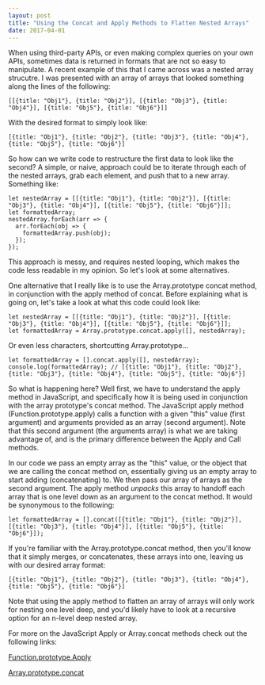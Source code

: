 ```yaml
---
layout: post
title: "Using the Concat and Apply Methods to Flatten Nested Arrays"
date: 2017-04-01
---
```


When using third-party APIs, or even making complex queries on your own APIs, sometimes data is returned in formats that are not so easy to manipulate. A recent example of this that I came across was a nested array strucutre. I was presented with an array of arrays that looked something along the lines of the following:

```
[[{title: "Obj1"}, {title: "Obj2"}], [{title: "Obj3"}, {title: "Obj4"}], [{title: "Obj5"}, {title: "Obj6"}]]
```

With the desired format to simply look like:

```
[{title: "Obj1"}, {title: "Obj2"}, {title: "Obj3"}, {title: "Obj4"}, {title: "Obj5"}, {title: "Obj6"}]
```

So how can we write code to restructure the first data to look like the second? A simple, or naive, approach could be to iterate through each of the nested arrays, grab each element, and push that to a new array. Something like:

```
let nestedArray = [[{title: "Obj1"}, {title: "Obj2"}], [{title: "Obj3"}, {title: "Obj4"}], [{title: "Obj5"}, {title: "Obj6"}]];
let formattedArray;
nestedArray.forEach(arr => {
  arr.forEach(obj => {
    formattedArray.push(obj);
  });
});
```

This approach is messy, and requires nested looping, which makes the code less readable in my opinion. So let's look at some alternatives.

One alternative that I really like is to use the Array.prototype concat method, in conjunction with the apply method of concat. Before explaining what is going on, let's take a look at what this code could look like:

```
let nestedArray = [[{title: "Obj1"}, {title: "Obj2"}], [{title: "Obj3"}, {title: "Obj4"}], [{title: "Obj5"}, {title: "Obj6"}]];
let formattedArray = Array.prototype.concat.apply([], nestedArray);
```

Or even less characters, shortcutting Array.prototype...
```
let formattedArray = [].concat.apply([], nestedArray);
console.log(formattedArray); // [{title: "Obj1"}, {title: "Obj2"}, {title: "Obj3"}, {title: "Obj4"}, {title: "Obj5"}, {title: "Obj6"}]
```

So what is happening here? Well first, we have to understand the apply method in JavaScript, and specifically how it is being used in conjunction with the array prototype's concat method. The JavaScript apply method (Function.prototype.apply) calls a function with a given "this" value (first argument) and arguments provided as an array (second argument). Note that this second argument (the arguments array) is what we are taking advantage of, and is the primary difference between the Apply and Call methods.

In our code we pass an empty array as the "this" value, or the object that we are calling the concat method on, essentially giving us an empty array to start adding (concatenating) to. We then pass our array of arrays as the second argument. The apply method *unpacks* this array to handoff each array that is one level down as an argument to the concat method. It would be synonymous to the following:

```
let formattedArray = [].concat([{title: "Obj1"}, {title: "Obj2"}], [{title: "Obj3"}, {title: "Obj4"}], [{title: "Obj5"}, {title: "Obj6"}]);
```

If you're familiar with the Array.prototype.concat method, then you'll know that it simply merges, or concatenates, these arrays into one, leaving us with our desired array format:
```
[{title: "Obj1"}, {title: "Obj2"}, {title: "Obj3"}, {title: "Obj4"}, {title: "Obj5"}, {title: "Obj6"}]
```

Note that using the apply method to flatten an array of arrays will only work for nesting one level deep, and you'd likely have to look at a recursive option for an n-level deep nested array.

For more on the JavaScript Apply or Array.concat methods check out the following links:

[Function.prototype.Apply](https://developer.mozilla.org/en-US/docs/Web/JavaScript/Reference/Global_Objects/Function/apply)

[Array.prototype.concat](https://developer.mozilla.org/en-US/docs/Web/JavaScript/Reference/Global_Objects/Array/concat)
